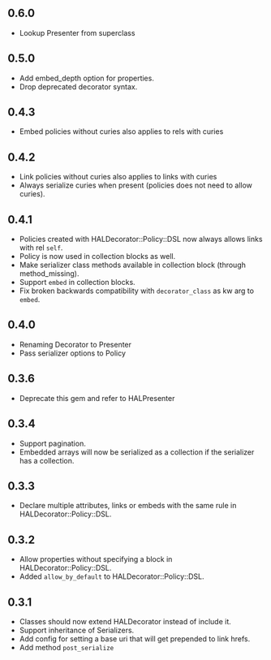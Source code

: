 ## 0.6.0
 * Lookup Presenter from superclass
## 0.5.0
 * Add embed_depth option for properties.
 * Drop deprecated decorator syntax.
## 0.4.3
 * Embed policies without curies also applies to rels with curies
## 0.4.2
 * Link policies without curies also applies to links with curies
 * Always serialize curies when present (policies does not need to allow curies).
## 0.4.1
 * Policies created with HALDecorator::Policy::DSL now always allows links with rel `self`.
 * Policy is now used in collection blocks as well.
 * Make serializer class methods available in collection block (through method_missing).
 * Support `embed` in collection blocks.
 * Fix broken backwards compatibility with `decorator_class` as kw arg to `embed`.
## 0.4.0
 * Renaming Decorator to Presenter
 * Pass serializer options to Policy
## 0.3.6
 * Deprecate this gem and refer to HALPresenter
## 0.3.4
 * Support pagination.
 * Embedded arrays will now be serialized as a collection if the serializer has a collection.
## 0.3.3
 * Declare multiple attributes, links or embeds with the same rule in HALDecorator::Policy::DSL.
## 0.3.2
 * Allow properties without specifying a block in HALDecorator::Policy::DSL.
 * Added `allow_by_default` to HALDecorator::Policy::DSL.
## 0.3.1
 * Classes should now extend HALDecorator instead of include it.
 * Support inheritance of Serializers.
 * Add config for setting a base uri that will get prepended to link hrefs.
 * Add method `post_serialize`

